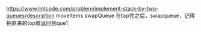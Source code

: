 https://www.lintcode.com/problem/implement-stack-by-two-queues/description
moveItems
swapQueue
在top完之后，swapqueue，记得把原来的top值返回到que1
